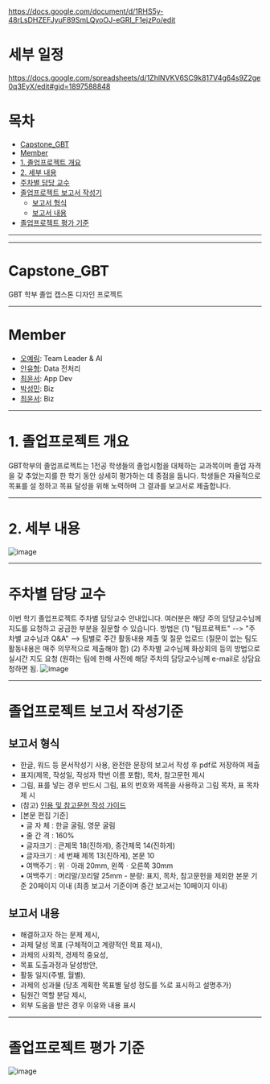 # 

https://docs.google.com/document/d/1RHS5y-48rLsDHZEFJyuF89SmLQyoOJ-eGRI_F1ejzPo/edit



# 세부 일정

https://docs.google.com/spreadsheets/d/1ZhlNVKV6SC9k817V4g64s9Z2ge0q3EyX/edit#gid=1897588848



# 목차


- [Capstone_GBT](#capstone-gbt)
- [Member](#member)
- [1. 졸업프로젝트 개요](#1--졸업프로젝트-개요)
- [2. 세부 내용](#2--세부-내용)
- [주차별 담당 교수](#주차별-담당-교수)
- [졸업프로젝트 보고서 작성기](#졸업프로젝트-보고서-작성기)
  * [보고서 형식](#보고서-형식)
  * [보고서 내용](#보고서-내용)
- [졸업프로젝트 평가 기준](#졸업프로젝트-평가-기준)

-----
-----




# Capstone_GBT
GBT 학부 졸업 캡스톤 디자인 프로젝트  




---

# Member
* [오예림](https://github.com/yerimoh): Team Leader & AI       
* [안유형](https://github.com/Yoohyung): Data 전처리    
* [최윤서](https://github.com/cys1009): App Dev        
* [박성민](): Biz        
* [최윤서](): Biz        


----

# 1. 졸업프로젝트 개요
GBT학부의 졸업프로젝트는 1전공 학생들의 졸업시험을 대체하는 교과목이며 졸업 자격을 갖
추었는지를 한 학기 동안 상세히 평가하는 데 중점을 둡니다. 학생들은 자율적으로 목표를 설
정하고 목표 달성을 위해 노력하며 그 결과를 보고서로 제출합니다.     


----


# 2. 세부 내용  
![image](https://user-images.githubusercontent.com/76824611/188261985-d3f62752-0cce-4ce0-9c88-1800766be984.png)





----

# 주차별 담당 교수   
이번 학기 졸업프로젝트 주차별 담당교수 안내입니다. 여러분은 해당 주의 담당교수님께 지도를 요청하고 궁금한 부분을 질문할 수 있습니다. 방법은 (1) "팀프로젝트" --> "주차별 교수님과 Q&A" --> 팀별로 주간 활동내용 제출 및 질문 업로드 (질문이 없는 팀도 활동내용은 매주 의무적으로 제출해야 함)  (2) 주차별 교수님께 화상회의 등의 방법으로 실시간 지도 요청 (원하는 팀에 한해 사전에 해당 주차의 담당교수님께 e-mail로 상담요청하면 됨. 
![image](https://user-images.githubusercontent.com/76824611/188261955-ffa9ce24-5692-40b1-a65d-189f898a67bf.png)



-----


# 졸업프로젝트 보고서 작성기준

## 보고서 형식
- 한글, 워드 등 문서작성기 사용, 완전한 문장의 보고서 작성 후 pdf로 저장하여 제출    
- 표지(제목, 작성일, 작성자 학번 이름 포함), 목차, 참고문헌 제시       
- 그림, 표를 넣는 경우 반드시 그림, 표의 번호와 제목을 사용하고 그림 목차, 표 목차 제
시      
- (참고) [인용 및 참고문헌 작성 가이드](https://korean.scd.edu.au/pluginfile.php/32123/mod_resource/content/4/%EC%B0%B8%EA%B3%A0%EB%AC%B8%ED%97%8C%20%EC%9E%91%EC%84%B1%EB%B2%95%20-%20%EC%84%9C%EC%9A%B8%EB%8C%80%20%EB%8F%84%EC%84%9C%EA%B4%80.pdf)     
- [본문 편집 기준]    
 • 글 자 체 : 한글 굴림, 영문 굴림   
 • 줄 간 격 : 160%    
 • 글자크기 : 큰제목 18(진하게), 중간제목 14(진하게)   
 • 글자크기 : 세 번째 제목 13(진하게), 본문 10   
 • 여백주기 : 위ㆍ아래 20mm, 왼쪽ㆍ오른쪽 30mm      
 • 여백주기 : 머리말/꼬리말 25mm - 분량: 표지, 목차, 참고문헌을 제외한 본문 기준 20페이지 이내 (최종 보고서 기준이며
중간 보고서는 10페이지 이내)              
 
##  보고서 내용
- 해결하고자 하는 문제 제시,   
- 과제 달성 목표 (구체적이고 계량적인 목표 제시),   
- 과제의 사회적, 경제적 중요성,   
- 목표 도출과정과 달성방안,   
- 활동 일지(주별, 월별),   
- 과제의 성과물 (당초 계획한 목표별 달성 정도를 %로 표시하고 설명추가)    
- 팀원간 역할 분담 제시,   
- 외부 도움을 받은 경우 이유와 내용 표시


-----

# 졸업프로젝트 평가 기준

![image](https://user-images.githubusercontent.com/76824611/188262037-6dbe9cce-6dc6-4fdb-8082-d97e71b3804d.png)


